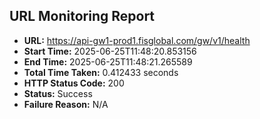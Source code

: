 ## URL Monitoring Report

- **URL:** https://api-gw1-prod1.fisglobal.com/gw/v1/health
- **Start Time:** 2025-06-25T11:48:20.853156
- **End Time:** 2025-06-25T11:48:21.265589
- **Total Time Taken:** 0.412433 seconds
- **HTTP Status Code:** 200
- **Status:** Success
- **Failure Reason:** N/A
